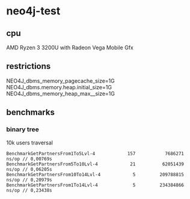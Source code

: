 # neo4j-test

## cpu
AMD Ryzen 3 3200U with Radeon Vega Mobile Gfx  

## restrictions
NEO4J_dbms_memory_pagecache_size=1G <br/>
NEO4J_dbms.memory.heap.initial_size=1G <br/>
NEO4J_dbms_memory_heap_max__size=1G

## benchmarks
### binary tree
10k users traversal
```
BenchmarkGetPartnersFrom1To5Lvl-4            157           7686271 ns/op // 0,00769s
BenchmarkGetPartnersFrom5To10Lvl-4            21          62051439 ns/op // 0,06205s
BenchmarkGetPartnersFrom10To14Lvl-4            5         209788815 ns/op // 0,20979s
BenchmarkGetPartnersFrom1To14Lvl-4             5         234384866 ns/op // 0,23438s
```
